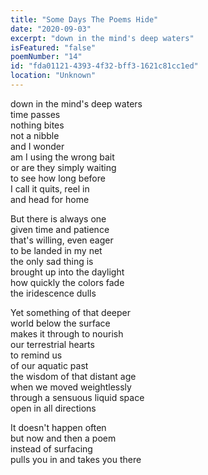 ```yaml
---
title: "Some Days The Poems Hide"
date: "2020-09-03"
excerpt: "down in the mind's deep waters"
isFeatured: "false"
poemNumber: "14"
id: "fda01121-4393-4f32-bff3-1621c81cc1ed"
location: "Unknown"
---
```


down in the mind's deep waters  
time passes  
nothing bites  
not a nibble  
and I wonder  
am I using the wrong bait  
or are they simply waiting  
to see how long before  
I call it quits, reel in  
and head for home

But there is always one  
given time and patience  
that's willing, even eager  
to be landed in my net  
the only sad thing is  
brought up into the daylight  
how quickly the colors fade  
the iridescence dulls

Yet something of that deeper  
world below the surface  
makes it through to nourish  
our terrestrial hearts  
to remind us  
of our aquatic past  
the wisdom of that distant age  
when we moved weightlessly  
through a sensuous liquid space  
open in all directions

It doesn't happen often  
but now and then a poem  
instead of surfacing  
pulls you in and takes you there
